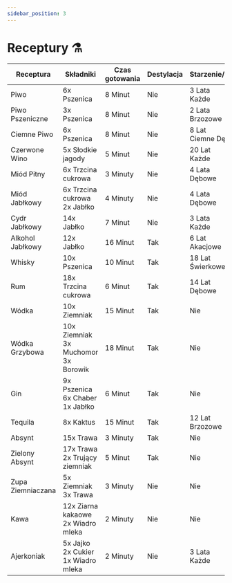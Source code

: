 ```yaml
---
sidebar_position: 3
---
```


# Receptury ⚗️

| Receptura         | Składniki                                       | Czas gotowania | Destylacja | Starzenie/Drewno          | Alk    | Efekty |
| ----------------- | ----------------------------------------------- | -------------- | ---------- | ------------------------- | ------ | ------ |
| Piwo              | 6x Pszenica                                     | 8 Minut        | Nie        | 3 Lata <br />Każde        | I      |        |
| Piwo Pszeniczne   | 3x Pszenica                                     | 8 Minut        | Nie        | 2 Lata <br />Brzozowe     | I      |        |
| Ciemne Piwo       | 6x Pszenica                                     | 8 Minut        | Nie        | 8 Lat <br />Ciemne Dębowe | I'     |        |
| Czerwone Wino     | 5x Słodkie jagody                               | 5 Minut        | Nie        | 20 Lat <br />Każde        | I'     |        |
| Miód Pitny        | 6x Trzcina cukrowa                              | 3 Minuty       | Nie        | 4 Lata <br />Dębowe       | I'     |        |
| Miód Jabłkowy     | 6x Trzcina cukrowa <br />2x Jabłko              | 4 Minuty       | Nie        | 4 Lata <br />Dębowe       | II     | +      |
| Cydr Jabłkowy     | 14x Jabłko                                      | 7 Minut        | Nie        | 3 Lata <br />Każde        | I'     |        |
| Alkohol Jabłkowy  | 12x Jabłko                                      | 16 Minut       | Tak        | 6 Lat <br />Akacjowe      | II'    |        |
| Whisky            | 10x Pszenica                                    | 10 Minut       | Tak        | 18 Lat <br />Świerkowe    | III'   |        |
| Rum               | 18x Trzcina cukrowa                             | 6 Minut        | Tak        | 14 Lat <br />Dębowe       | IIII   | +      |
| Wódka             | 10x Ziemniak                                    | 15 Minut       | Tak        | Nie                       | III    | -      |
| Wódka Grzybowa    | 10x Ziemniak <br />3x Muchomor <br />3x Borowik | 18 Minut       | Tak        | Nie                       | II'    | +-     |
| Gin               | 9x Pszenica <br />6x Chaber <br />1x Jabłko     | 6 Minut        | Tak        | Nie                       | III    |        |
| Tequila           | 8x Kaktus                                       | 15 Minut       | Tak        | 12 Lat <br />Brzozowe     | III    |        |
| Absynt            | 15x Trawa                                       | 3 Minuty       | Tak        | Nie                       | IIIII' | -      |
| Zielony Absynt    | 17x Trawa <br />2x Trujący ziemniak             | 5 Minut        | Tak        | Nie                       | IIIIII | +-     |
| Zupa Ziemniaczana | 5x Ziemniak <br />3x Trawa                      | 3 Minuty       | Nie        | Nie                       |        | +      |
| Kawa              | 12x Ziarna kakaowe <br />2x Wiadro mleka        | 2 Minuty       | Nie        | Nie                       |        | ++     |
| Ajerkoniak        | 5x Jajko <br />2x Cukier <br />1x Wiadro mleka  | 2 Minuty       | Nie        | 3 Lata <br />Każde        | I'     |        |
